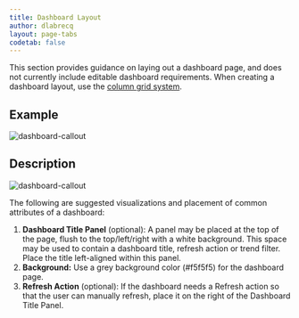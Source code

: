 ```yaml
---
title: Dashboard Layout
author: dlabrecq
layout: page-tabs
codetab: false
---
```

<div class="tab-content">
  <div role="tabpanel" class="tab-pane active" id="overview">
    This section provides guidance on laying out a dashboard page, and does not currently include editable dashboard requirements. When creating a dashboard layout, use the <a href="http://getbootstrap.com/css/#grid">column grid system</a>.
    <h2 id="example-overview-1">Example</h2>
    <p><img src="{{site.baseurl}}assets/img/dashboard_callout.png" alt="dashboard-callout" /></p>
  </div>
  <div role="tabpanel" class="tab-pane" id="design">
    <h2>Description</h2>
    <div class="row">
      <div class="col-md-12 col-lg-8">
        <img src="{{site.baseurl}}assets/img/dashboard_callout.png" alt="dashboard-callout" />
      </div>
      <div class="col-md-12 col-lg-4">
        <p>The following are suggested visualizations and placement of common attributes of a dashboard:</p>
        <ol>
          <li><strong>Dashboard Title Panel</strong> (optional): A panel may be placed at the top of the page, flush to the top/left/right with a white background. This space may be used to contain a dashboard title, refresh action or trend filter. Place the title left-aligned within this panel.</li>
          <li><strong>Background:</strong> Use a grey background color (#f5f5f5) for the dashboard page.</li>
          <li><strong>Refresh Action</strong> (optional): If the dashboard needs a Refresh action so that the user can manually refresh, place it on the right of the Dashboard Title Panel.</li>
        </ol>
      </div>
    </div>
  </div>
</div>
